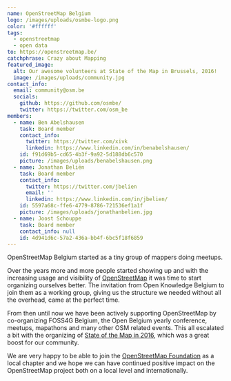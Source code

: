```yaml
---
name: OpenStreetMap Belgium
logo: /images/uploads/osmbe-logo.png
color: '#ffffff'
tags:
  - openstreetmap
  - open data
to: https://openstreetmap.be/
catchphrase: Crazy about Mapping
featured_image:
  alt: Our awesome volunteers at State of the Map in Brussels, 2016!
  image: /images/uploads/community.jpg
contact_info:
  email: community@osm.be
  socials:
    github: https://github.com/osmbe/
    twitter: https://twitter.com/osm_be
members:
  - name: Ben Abelshausen
    task: Board member
    contact_info:
      twitter: https://twitter.com/xivk
      linkedin: https://www.linkedin.com/in/benabelshausen/
    id: f91d69b5-cd65-4b3f-9a92-5d188db6c570
    picture: /images/uploads/benabelshausen.png
  - name: Jonathan Beliën
    task: Board member
    contact_info:
      twitter: https://twitter.com/jbelien
      email: ''
      linkedin: https://www.linkedin.com/in/jbelien/
    id: 5597a68c-ffe6-4779-8786-721536ef1a1f
    picture: /images/uploads/jonathanbelien.jpg
  - name: Joost Schouppe
    task: Board member
    contact_info: null
    id: 4d941d6c-57a2-436a-bb4f-6bc5f18f6859
---
```


OpenStreetMap Belgium started as a tiny group of mappers doing meetups.

Over the years more and more people started showing up and with the increasing usage and visibility of [OpenStreetMap](https://openstreetmap.org/) it was time to start organizing ourselves better. The invitation from Open Knowledge Belgium to join them as a working group, giving us the structure we needed without all the overhead, came at the perfect time.

From then until now we have been actively supporting OpenStreetMap by co-organizing FOSS4G Belgium, the Open Belgium yearly conference, meetups, mapathons and many other OSM related events. This all escalated a bit with the organizing of [State of the Map in 2016](https://2016.stateofthemap.org/), which was a great boost for our community.

We are very happy to be able to join the [OpenStreetMap Foundation](https://osmfoundation.org/) as a local chapter and we hope we can have continued positive impact on the OpenStreetMap project both on a local level and internationally.
